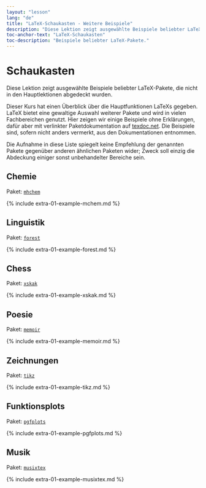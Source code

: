 ```yaml
---
layout: "lesson"
lang: "de"
title: "LaTeX-Schaukasten - Weitere Beispiele"
description: "Diese Lektion zeigt ausgewählte Beispiele beliebter LaTeX-Pakete, die nicht in den Hauptlektionen abgedeckt wurden."
toc-anchor-text: "LaTeX-Schaukasten"
toc-description: "Beispiele beliebter LaTeX-Pakete."
---
```


# Schaukasten

<span
    class="summary">Diese Lektion zeigt ausgewählte Beispiele beliebter LaTeX-Pakete, die nicht in den Hauptlektionen abgedeckt wurden.</span>

Dieser Kurs hat einen Überblick über die Hauptfunktionen LaTeXs gegeben. LaTeX
bietet eine gewaltige Auswahl weiterer Pakete und wird in vielen Fachbereichen
genutzt. Hier zeigen wir einige Beispiele ohne Erklärungen, dafür aber mit
verlinkter Paketdokumentation auf [texdoc.net](https://texdoc.net). Die
Beispiele sind, sofern nicht anders vermerkt, aus den Dokumentationen entnommen.

<p
    class="hint">Die Aufnahme in diese Liste spiegelt keine Empfehlung der genannten Pakete gegenüber anderen ähnlichen Paketen wider; Zweck soll einzig die Abdeckung einiger sonst unbehandelter Bereiche sein.</p>

## Chemie

Paket: [`mhchem`](https://texdoc.net/pkg/mhchem)

{% include extra-01-example-mchem.md %}

## Linguistik

Paket: [`forest`](https://texdoc.net/pkg/forest)

{% include extra-01-example-forest.md %}

## Chess

<!-- not 2017 -->
Paket: [`xskak`](https://texdoc.net/pkg/xskak)

{% include extra-01-example-xskak.md %}

## Poesie

Paket: [`memoir`](https://texdoc.net/pkg/memoir)

{% include extra-01-example-memoir.md %}

## Zeichnungen

<!-- not 2017 -->
Paket: [`tikz`](https://texdoc.net/pkg/tikz)

{% include extra-01-example-tikz.md %}

## Funktionsplots

Paket: [`pgfplots`](https://texdoc.net/pkg/pgfplots)

{% include extra-01-example-pgfplots.md %}

## Musik

Paket: [`musixtex`](https://texdoc.net/pkg/musixtex)

{% include extra-01-example-musixtex.md %}
